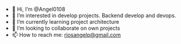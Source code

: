 - 👋 Hi, I’m @Angel0108
- 👀 I’m interested in develop projects. Backend develop and devops.
- 🌱 I’m currently learning project architecture 
- 💞️ I’m looking to collaborate on own projects 
- 📫 How to reach me: riosangelp@gmail.com

<!---
Angel0108/Angel0108 is a ✨ special ✨ repository because its `README.md` (this file) appears on your GitHub profile.
You can click the Preview link to take a look at your changes.
--->
